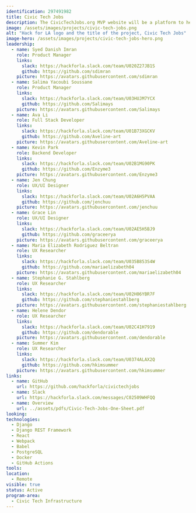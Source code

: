 ```yaml
---
identification: 297491982
title: Civic Tech Jobs
description: The CivicTechJobs.org MVP website will be a platform to help prospective volunteers find inter disciplinary projects that will be useful for their career development while contributing to positive civic impact and a CMS for Hack for LA projects to be able to list their open roles.<br><br>The tool will match volunteers by availability, role, and program area. Future iterations of the platform will focus helping volunteers find volunteer opportunities that match paid job postings, so that a volunteer can better prepare themselves for the marketplace.
image: /assets/images/projects/civic-tech-jobs.png
alt: "Hack for LA logo and the title of the project, Civic Tech Jobs"
image-hero: /assets/images/projects/civic-tech-jobs-hero.png
leadership: 
  - name: Syed Danish Imran
    role: Product Manager
    links:
      slack: https://hackforla.slack.com/team/U020Z27JB1S
      github: https://github.com/sdimran
    picture: https://avatars.githubusercontent.com/sdimran
  - name: Salima Yacoubi Soussane 
    role: Product Manager
    links:
      slack: https://hackforla.slack.com/team/U03HUJM7YCX
      github: https://github.com/Salimays
    picture: https://avatars.githubusercontent.com/Salimays
  - name: Ava Li
    role: Full Stack Developer
    links:
      slack: https://hackforla.slack.com/team/U01B73XGCKV
      github: https://github.com/Aveline-art
    picture: https://avatars.githubusercontent.com/Aveline-art
  - name: Kevin Park
    role: Backend Developer
    links:
      slack: https://hackforla.slack.com/team/U02B1MG90PK
      github: https://github.com/Enzyme3
    picture: https://avatars.githubusercontent.com/Enzyme3
  - name: Jen Chung
    role: UX/UI Designer
    links:
      slack: https://hackforla.slack.com/team/U02A6H5PVAA
      github: https://github.com/jenchuu
    picture: https://avatars.githubusercontent.com/jenchuu
  - name: Grace Lin
    role: UX/UI Designer
    links:
      slack: https://hackforla.slack.com/team/U02AE5H5BJ9
      github: https://github.com/graceerya
    picture: https://avatars.githubusercontent.com/graceerya
  - name: Maria Elizabeth Rodriguez Beltran
    role: UX Researcher
    links:
      slack: https://hackforla.slack.com/team/U035B853S4W
      github: https://github.com/mariaelizabeth04
    picture: https://avatars.githubusercontent.com/mariaelizabeth04
  - name: Stephanie G. Stahlberg
    role: UX Researcher
    links:
      slack: https://hackforla.slack.com/team/U02H06YBR7F
      github: https://github.com/stephaniestahlberg
    picture: https://avatars.githubusercontent.com/stephaniestahlberg
  - name: Helene Dendor
    role: UX Researcher
    links:
      slack: https://hackforla.slack.com/team/U02C41H7919
      github: https://github.com/dendorable
    picture: https://avatars.githubusercontent.com/dendorable
  - name: Summer Kim
    role: UX Researcher
    links:
      slack: https://hackforla.slack.com/team/U0374ALAX2Q
      github: https://github.com/hkimsummer
    picture: https://avatars.githubusercontent.com/hkimsummer
links: 
  - name: GitHub
    url: https://github.com/hackforla/civictechjobs
  - name: Slack
    url: https://hackforla.slack.com/messages/C02509WHFQQ
  - name: Overview
    url: ../assets/pdfs/Civic-Tech-Jobs-One-Sheet.pdf
looking: 
technologies: 
  - Django
  - Django REST Framework
  - React
  - Webpack
  - Babel
  - PostgreSQL
  - Docker
  - GitHub Actions
tools: 
location: 
  - Remote
visible: true
status: Active
program-area: 
  - Civic Tech Infrastructure
---
```

